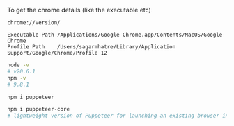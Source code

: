To get the chrome details (like the executable etc)
```
chrome://version/

Executable Path	/Applications/Google Chrome.app/Contents/MacOS/Google Chrome
Profile Path	/Users/sagarmhatre/Library/Application Support/Google/Chrome/Profile 12

```


```sh
node -v
# v20.6.1
npm -v
# 9.8.1

npm i puppeteer

npm i puppeteer-core
# lightweight version of Puppeteer for launching an existing browser installation

```